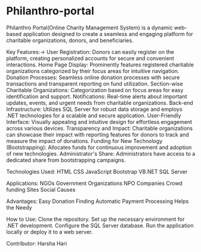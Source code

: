 # Philanthro-portal
Philanthro Portal(Online Charity Management System) is a dynamic web- based application  designed to create a seamless and engaging platform for charitable organizations, donors, and beneficiaries.

Key Features:->
User Registration: Donors can easily register on the platform, creating personalized accounts for secure and convenient interactions.
Home Page Display: Prominently features registered charitable organizations categorized by their focus areas for intuitive navigation.
Donation Processes: Seamless online donation processes with secure transactions and transparent reporting on fund utilization.
Section-wise Charitable Organizations: Categorization based on focus areas for easy identification and support.
Notifications: Real-time alerts about important updates, events, and urgent needs from charitable organizations.
Back-end Infrastructure: Utilizes SQL Server for robust data storage and employs .NET technologies for a scalable and secure application.
User-Friendly Interface: Visually appealing and intuitive design for effortless engagement across various devices.
Transparency and Impact: Charitable organizations can showcase their impact with reporting features for donors to track and measure the impact of donations.
Funding for New Technology (Bootstrapping): Allocates funds for continuous improvement and adoption of new technologies.
Administrator's Share: Administrators have access to a dedicated share from bootstrapping campaigns.

Technologies Used:
HTML
CSS
JavaScript
Bootstrap
VB.NET
SQL Server

Applications:
NGOs
Government Organizations
NPO Companies
Crowd funding Sites
Social Causes

Advantages:
Easy Donation Finding
Automatic Payment Processing
Helps the Needy

How to Use:
Clone the repository.
Set up the necessary environment for .NET development.
Configure the SQL Server database.
Run the application locally or deploy it to a web server.

Contributor:
Harsha Hari
